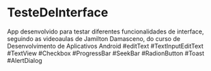# TesteDeInterface
App desenvolvido para testar diferentes funcionalidades de interface, seguindo as videoaulas de Jamilton Damasceno, do curso de Desenvolvimento de Aplicativos Android
#editText #TextInputEditText #TextView #Checkbox #ProgressBar #SeekBar #RadionButton #Toast #AlertDialog
